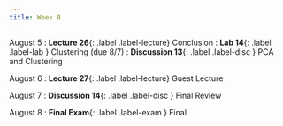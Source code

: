 ```yaml
---
title: Week 8
---
```


August 5
: **Lecture 26**{: .label .label-lecture} Conclusion
: **Lab 14**{: .label .label-lab } Clustering (due 8/7)
: **Discussion 13**{: .label .label-disc } PCA and Clustering

August 6
: **Lecture 27**{: .label .label-lecture} Guest Lecture

August 7
: **Discussion 14**{: .label .label-disc } Final Review

August 8
: **Final Exam**{: .label .label-exam } Final